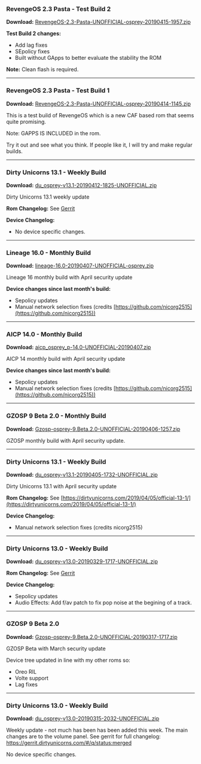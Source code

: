 ### RevengeOS 2.3 Pasta - Test Build 2

**Download:** [RevengeOS-2.3-Pasta-UNOFFICIAL-osprey-20190415-1957.zip](https://www.androidfilehost.com/?fid=1395089523397944194)

**Test Build 2 changes:**
- Add lag fixes
- SEpolicy fixes
- Built without GApps to better evaluate the stability the ROM

**Note:** Clean flash is required.

<hr>

### RevengeOS 2.3 Pasta - Test Build 1

**Download:** [RevengeOS-2.3-Pasta-UNOFFICIAL-osprey-20190414-1145.zip](https://www.androidfilehost.com/?fid=1395089523397943036)

This is a test build of RevengeOS which is a new CAF based rom that seems quite promising.

Note: GAPPS IS INCLUDED in the rom.

Try it out and see what you think. If people like it, I will try and make regular builds.

<hr>

### Dirty Unicorns 13.1 - Weekly Build

**Download:** [du_osprey-v13.1-20190412-1825-UNOFFICIAL.zip](https://www.androidfilehost.com/?fid=1395089523397940581)

Dirty Unicorns 13.1 weekly update

**Rom Changelog:** See [Gerrit](https://gerrit.dirtyunicorns.com/#/q/status:merged)

**Device Changelog:**
 - No device specific changes.

<hr>

### Lineage 16.0 - Monthly Build

**Download:** [lineage-16.0-20190407-UNOFFICIAL-osprey.zip](https://www.androidfilehost.com/?fid=1395089523397935875)

Lineage 16 monthly build with April security update

**Device changes since last month's build:**
- Sepolicy updates
- Manual network selection fixes (credits [https://github.com/nicorg2515](https://github.com/nicorg2515))

<hr>

### AICP 14.0 - Monthly Build

**Download:** [aicp_osprey_p-14.0-UNOFFICIAL-20190407.zip](https://www.androidfilehost.com/?fid=1395089523397935468)

AICP 14 monthly build with April security update

**Device changes since last month's build:**
- Sepolicy updates
- Manual network selection fixes (credits [https://github.com/nicorg2515](https://github.com/nicorg2515))

<hr>

### GZOSP 9 Beta 2.0 - Monthly Build

**Download:** [Gzosp-osprey-9.Beta.2.0-UNOFFICIAL-20190406-1257.zip](https://www.androidfilehost.com/?fid=1395089523397934522)

GZOSP monthly build with April security update.

<hr>

### Dirty Unicorns 13.1 - Weekly Build

**Download:** [du_osprey-v13.1-20190405-1732-UNOFFICIAL.zip](https://www.androidfilehost.com/?fid=1395089523397933958)

Dirty Unicorns 13.1 with April security update

**Rom Changelog:** See [https://dirtyunicorns.com/2019/04/05/official-13-1/](https://dirtyunicorns.com/2019/04/05/official-13-1/)

**Device Changelog:**
 - Manual network selection fixes (credits nicorg2515)

<hr>

### Dirty Unicorns 13.0 - Weekly Build

**Download:** [du_osprey-v13.0-20190329-1717-UNOFFICIAL.zip](https://www.androidfilehost.com/?fid=1395089523397928717)

**Rom Changelog:** See [Gerrit](https://gerrit.dirtyunicorns.com/#/q/status:merged)

**Device Changelog:**
 - Sepolicy updates
 - Audio Effects: Add f/av patch to fix pop noise at the begining of a track.

<hr>

### GZOSP 9 Beta 2.0

**Download:** [Gzosp-osprey-9.Beta.2.0-UNOFFICIAL-20190317-1717.zip](https://www.androidfilehost.com/?fid=1395089523397919257)

GZOSP Beta with March security update

Device tree updated in line with my other roms so:
 - Oreo RIL
 - Volte support
 - Lag fixes

<hr>

### Dirty Unicorns 13.0 - Weekly Build

**Download:** [du_osprey-v13.0-20190315-2032-UNOFFICIAL.zip](https://www.androidfilehost.com/?fid=1395089523397917450)

Weekly update - not much has been has been added this week. The main changes are to the volume panel. See gerrit for full changelog: https://gerrit.dirtyunicorns.com/#/q/status:merged

No device specific changes.